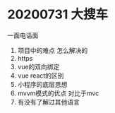 # 20200731 大搜车

一面电话面

1. 项目中的难点 怎么解决的
2. https
3. vue的双向绑定
4. vue react的区别
5. 小程序的底层思想
6. mvvm模式的优点 对比于mvc
7. 有没有了解过其他语言
